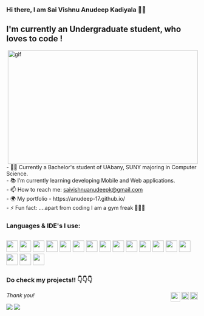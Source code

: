 ### Hi there, I am Sai Vishnu Anudeep Kadiyala 👋👋
 
## I'm currently an Undergraduate student, who loves to code !
<p><img align= "right" alt="gif" src="output-onlinegiftools.gif" width="500px" height = "300px"/></p>

<p align = "left">
- 👨‍🎓 Currently a Bachelor's student of UAbany, SUNY majoring in Computer Science.<br/>
- 📚 I’m currently learning developing Mobile and Web applications. <br/>
- 📫 How to reach me: <a href="mailto:saivishnuanudeepk@gmail.com">saivishnuanudeepk@gmail.com</a><br/>
- 🌍 My portfolio - https://anudeep-17.github.io/<br/>
- ⚡ Fun fact: ....apart from coding I am a        gym freak 🏋️‍♂️😁<br/>
</p>


### Languages & IDE's I use:
<img src="https://img.icons8.com/color/48/000000/java-coffee-cup-logo--v2.png" width="30px"/> <img src="https://img.icons8.com/color/48/000000/flutter.png" width="30px"/> <img src="https://img.icons8.com/color/48/000000/c-programming.png" width="30px"/> <img src="https://img.icons8.com/color/48/000000/python--v1.png" width="30px"/> <img src="https://img.icons8.com/color/48/000000/html-5.png" width="30px"/> <img src="https://img.icons8.com/color/48/000000/css3.png" width="30px"/> <img src="https://img.icons8.com/color/48/000000/javascript--v1.png" width="30px"/> <img src="https://img.icons8.com/color/48/000000/android-studio--v2.png" width="30px"/> <img src="https://img.icons8.com/office/40/000000/java-eclipse.png" width="30px"/> <img src="https://img.icons8.com/color/48/000000/visual-studio-code-2019.png" width="30px"/> <img src="http://www.itzgeek.com/wp-content/uploads/2012/02/NetBeans-Logo.png" width="30px"/> <img src="https://img.icons8.com/color/48/000000/mysql-logo.png" width="30px"/> <img src="https://img.icons8.com/color/48/000000/git.png" width="30px"/>
<img src="https://user-images.githubusercontent.com/54953858/200421208-37f0126d-6069-4bce-ac7f-78fcfd5543a3.png" width="30px"/>
<img src="https://user-images.githubusercontent.com/54953858/200421526-1caa21eb-e90e-41ae-a45d-aeffe31a838e.png" width="30px"/>
<img src="https://user-images.githubusercontent.com/54953858/200421708-c4dc29a9-64fa-4a66-b9b6-910ab622e9e4.png" width="30px"/>
<img src="https://img.icons8.com/color/48/null/docker.png" width="30px"/>
---

### Do check my projects!! 👇👇👇 
*Thank you!* 
<a href="https://www.instagram.com/anudeep.7/"><img align="right" src="https://img.icons8.com/color/48/000000/instagram-new--v1.png" width = "20px"/></a>
<a href="https://www.linkedin.com/in/saivishnuanudeepkadiyala/"><img align="right" src="https://img.icons8.com/color/48/000000/linkedin.png" width ="20px"/></a>
<a href="https://anudeep-17.github.io/"><img align = "right" src="https://img.icons8.com/external-becris-flat-becris/64/000000/external-portfolio-business-management-becris-flat-becris.png" width ="25px"/></a>

<div style="display: flex; flex-direction: row;">
 <img class="img" src="https://github-readme-stats.vercel.app/api/top-langs/?username=anudeep-17&theme=gotham&layout=compact&hide=Tsql,css,scss)" /> &nbsp;
 <img class="img" src="https://awesome-github-stats.azurewebsites.net/user-stats/anudeep-17?cardType=level-alternate&theme=gotham" />
</div>

<!-- [![GitHub Streak](https://streak-stats.demolab.com/?user=anudeep-17&theme=gotham)](https://git.io/streak-stats) -->

